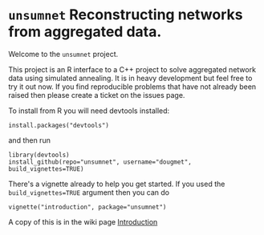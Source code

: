# `unsumnet` Reconstructing networks from aggregated data.

Welcome to the `unsumnet` project.

This project is an R interface to a C++ project to solve aggregated network data using simulated annealing. It is in heavy development but feel free to try it out now. If you find reproducible problems that have not already been raised then please create a ticket on the issues page.

To install from R you will need devtools installed:
```{r}
install.packages("devtools")
```

and then run

```{r}
library(devtools)
install_github(repo="unsumnet", username="dougmet", build_vignettes=TRUE)
```

There's a vignette already to help you get started. If you used the `build_vignettes=TRUE` argument then you can do

```{r}
vignette("introduction", package="unsumnet")
```

A copy of this is in the wiki page [Introduction](https://github.com/dougmet/unsumnet/wiki/Introduction)

